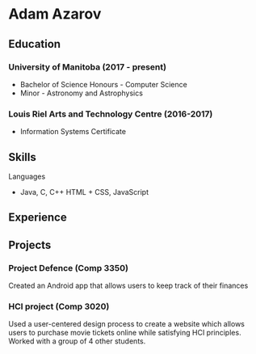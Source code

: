 # Adam Azarov


## Education
### University of Manitoba (2017 - present)
* Bachelor of Science Honours - Computer Science
* Minor - Astronomy and Astrophysics

### Louis Riel Arts and Technology Centre (2016-2017)
* Information Systems Certificate


## Skills

Languages
* Java, C, C++ HTML + CSS, JavaScript

## Experience


## Projects
### Project Defence (Comp 3350)
Created an Android app that allows users to keep track of their finances

### HCI project (Comp 3020)
Used a user-centered design process to create a website which allows users to purchase movie tickets online while satisfying HCI principles. Worked with a group of 4 other students.
